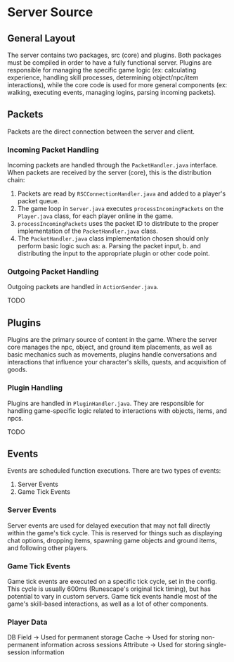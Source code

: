 # Server Source

## General Layout
The server contains two packages, src (core) and plugins. Both packages
must be compiled in order to have a fully functional server. Plugins are
responsible for managing the specific game logic (ex: calculating experience, 
handling skill processes, determining object/npc/item interactions), while
the core code is used for more general components (ex: walking, executing
events, managing logins, parsing incoming packets).

## Packets
Packets are the direct connection between the server and client. 

### Incoming Packet Handling
Incoming packets are handled through the `PacketHandler.java` interface. When packets
are received by the server (core), this is the distribution chain:
1. Packets are read by `RSCConnectionHandler.java` and added to a player's packet queue.
2. The game loop in `Server.java` executes `processIncomingPackets` on the `Player.java` class,
for each player online in the game.
3. `processIncomingPackets` uses the packet ID to distribute to the proper implementation of
the `PacketHandler.java` class.
4. The `PacketHandler.java` class implementation chosen should only perform basic logic such as:
  a. Parsing the packet input,
  b. and distributing the input to the appropriate plugin or other code point.

### Outgoing Packet Handling
Outgoing packets are handled in `ActionSender.java`.

TODO

## Plugins
Plugins are the primary source of content in the game. Where the server core
manages the npc, object, and ground item placements, as well as basic mechanics
such as movements, plugins handle conversations and interactions
that influence your character's skills, quests, and acquisition of goods.

### Plugin Handling
Plugins are handled in `PluginHandler.java`. They are responsible for handling game-specific logic
related to interactions with objects, items, and npcs.

TODO

## Events
Events are scheduled function executions. There are two types of events:
1) Server Events
2) Game Tick Events

### Server Events
Server events are used for delayed execution that may not fall directly within the
game's tick cycle. This is reserved for things such as displaying chat options,
dropping items, spawning game objects and ground items, and following other players.

### Game Tick Events
Game tick events are executed on a specific tick cycle, set in the config. This
cycle is usually 600ms (Runescape's original tick timing), but has potential
to vary in custom servers. Game tick events handle most of the game's skill-based
interactions, as well as a lot of other components.

### Player Data
DB Field -> Used for permanent storage
Cache -> Used for storing non-permanent information across sessions
Attribute -> Used for storing single-session information
